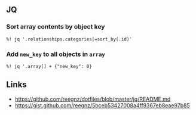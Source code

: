 ## JQ

### Sort array contents by object key

```vim
%! jq '.relationships.categories|=sort_by(.id)'
```

### Add `new_key` to all objects in `array`

```vim
%! jq '.array[] + {"new_key": 0}
```

## Links

- https://github.com/reegnz/dotfiles/blob/master/jq/README.md
- https://gist.github.com/reegnz/5bceb53427008a4ff9367eb8eae97b85
